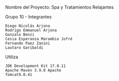 Nombre del Proyecto: Spa y Tratamientos Relajantes

Grupo 10 - Integrantes

    Diego Nicolás Arjona
    Rodrigo Emmanuel Arjona
    Gonzalo Benzi
    Cesia Esperanza Marambio Jofré
    Fernando Paez Zanini
    Lautaro Garibaldi

Utiliza 

    JDK Development Kit 17.0.11
    Apache Maven 3.9.8 Apache
    Tomcat9.0.41



